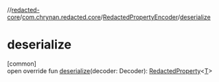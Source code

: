 //[redacted-core](../../../index.md)/[com.chrynan.redacted.core](../index.md)/[RedactedPropertyEncoder](index.md)/[deserialize](deserialize.md)

# deserialize

[common]\
open override fun [deserialize](deserialize.md)(decoder: Decoder): [RedactedProperty](../-redacted-property/index.md)<[T](index.md)>
